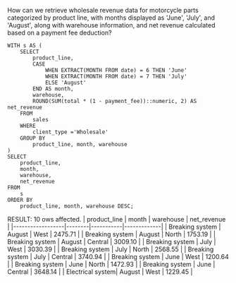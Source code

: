 
How can we retrieve wholesale revenue data for motorcycle parts categorized by product line, with months displayed as 'June', 'July', and 'August', along with warehouse information, and net revenue calculated based on a payment fee deduction?
```
WITH s AS (
    SELECT
        product_line,
        CASE 
            WHEN EXTRACT(MONTH FROM date) = 6 THEN 'June'
            WHEN EXTRACT(MONTH FROM date) = 7 THEN 'July'
            ELSE 'August'
        END AS month,
        warehouse,
        ROUND(SUM(total * (1 - payment_fee))::numeric, 2) AS net_revenue
    FROM  
        sales
    WHERE 
        client_type ='Wholesale'
    GROUP BY
        product_line, month, warehouse
)
SELECT 
    product_line, 
    month,
    warehouse,
    net_revenue
FROM 
    s
ORDER BY
    product_line, month, warehouse DESC;
```
RESULT:
10 ows affected.
| product_line     | month  | warehouse | net_revenue |
|------------------|--------|-----------|-------------|
| Breaking system  | August | West      | 2475.71     |
| Breaking system  | August | North     | 1753.19     |
| Breaking system  | August | Central   | 3009.10     |
| Breaking system  | July   | West      | 3030.39     |
| Breaking system  | July   | North     | 2568.55     |
| Breaking system  | July   | Central   | 3740.94     |
| Breaking system  | June   | West      | 1200.64     |
| Breaking system  | June   | North     | 1472.93     |
| Breaking system  | June   | Central   | 3648.14     |
| Electrical system| August | West      | 1229.45     |

